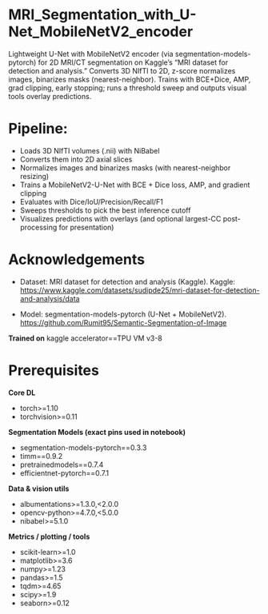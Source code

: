 # MRI_Segmentation_with_U-Net_MobileNetV2_encoder
Lightweight U-Net with MobileNetV2 encoder (via segmentation-models-pytorch) for 2D MRI/CT segmentation on Kaggle’s “MRI dataset for detection and analysis.” Converts 3D NIfTI to 2D, z-score normalizes images, binarizes masks (nearest-neighbor). Trains with BCE+Dice, AMP, grad clipping, early stopping; runs a threshold sweep and outputs visual tools overlay predictions.


# Pipeline:
- Loads 3D NIfTI volumes (.nii) with NiBabel
- Converts them into 2D axial slices
- Normalizes images and binarizes masks (with nearest-neighbor resizing)
- Trains a MobileNetV2-U-Net with BCE + Dice loss, AMP, and gradient clipping
- Evaluates with Dice/IoU/Precision/Recall/F1
- Sweeps thresholds to pick the best inference cutoff
- Visualizes predictions with overlays (and optional largest-CC post-processing for presentation)


# Acknowledgements
- Dataset: MRI dataset for detection and analysis (Kaggle).
Kaggle: https://www.kaggle.com/datasets/sudipde25/mri-dataset-for-detection-and-analysis/data

- Model: segmentation-models-pytorch (U-Net + MobileNetV2).
https://github.com/Rumit95/Semantic-Segmentation-of-Image 


**Trained on**
kaggle accelerator==TPU VM v3-8

# Prerequisites
**Core DL**
- torch>=1.10
- torchvision>=0.11

**Segmentation Models (exact pins used in notebook)**
- segmentation-models-pytorch==0.3.3
- timm==0.9.2
- pretrainedmodels==0.7.4
- efficientnet-pytorch==0.7.1

**Data & vision utils**
- albumentations>=1.3.0,<2.0.0
- opencv-python>=4.7.0,<5.0.0
- nibabel>=5.1.0

**Metrics / plotting / tools**
- scikit-learn>=1.0
- matplotlib>=3.6
- numpy>=1.23
- pandas>=1.5
- tqdm>=4.65
- scipy>=1.9
- seaborn>=0.12
